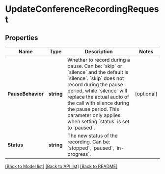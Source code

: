 # UpdateConferenceRecordingRequest

## Properties

Name | Type | Description | Notes
------------ | ------------- | ------------- | -------------
**PauseBehavior** | **string** | Whether to record during a pause. Can be: &#x60;skip&#x60; or &#x60;silence&#x60; and the default is &#x60;silence&#x60;. &#x60;skip&#x60; does not record during the pause period, while &#x60;silence&#x60; will replace the actual audio of the call with silence during the pause period. This parameter only applies when setting &#x60;status&#x60; is set to &#x60;paused&#x60;. | [optional] 
**Status** | **string** | The new status of the recording. Can be: &#x60;stopped&#x60;, &#x60;paused&#x60;, &#x60;in-progress&#x60;. | 

[[Back to Model list]](../README.md#documentation-for-models) [[Back to API list]](../README.md#documentation-for-api-endpoints) [[Back to README]](../README.md)


